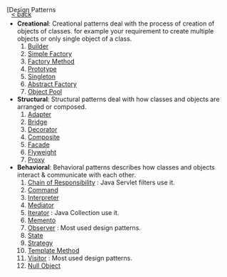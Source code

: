 <div style="position:relative">
	<a style="padding:10px;display:inline-block;position:fixed" href="README.md">&lt; back</a>
</div>
[<back](README.md)

# Design Patterns
* **Creational**: Creational patterns deal with the process of creation of objects of classes. for example your requirement to create multiple objects or only single object of a class.
    1. [Builder](./designpattern/01builder.md)
    2. [Simple Factory](./designpattern/02simplefactory.md)
    3. [Factory Method](./designpattern/03factorymethod.md)
	4. [Prototype](./designpattern/04prototype.md)
    5. [Singleton](./designpattern/05singleton.md)
    6. [Abstract Factory](./designpattern/06abstractfactory.md)
    7. [Object Pool](./designpattern/07objectpool.md)
* **Structural**: Structural patterns deal with how classes and objects are arranged or composed.
    1. [Adapter](./designpattern/08adapter.md)
    2. [Bridge](./designpattern/09bridge.md)
    3. [Decorator](./designpattern/10decorator.md)
    4. [Composite](./designpattern/11composite.md)
    5. [Facade](./designpattern/12facade.md)
    6. [Flyweight](./designpattern/13flyweight.md)
    7. [Proxy](./designpattern/14proxy.md)
* **Behavioral**: Behavioral patterns describes how classes and objects interact & communicate with each other.
	1. [Chain of Responsibility](./designpattern/15ChainOfResponsibility.md) : Java Servlet filters use it.
	2. [Command](./designpattern/16Command.md)
	3. [Interpreter](./designpattern/17Interpreter.md)
	4. [Mediator](./designpattern/18Mediator.md)
	5. [Iterator](./designpattern/19Iterator.md) : Java Collection use it.
	6. [Memento](./designpattern/20Memento.md)
	7. [Observer](./designpattern/21Observer.md) : Most used design patterns.
	8. [State](./designpattern/22State.md)
	9. [Strategy](./designpattern/23Strategy.md)
	10. [Template Method](./designpattern/24TemplateMethod.md)
	11. [Visitor](./designpattern/25Visitor.md) : Most used design patterns.
	12. [Null Object](./designpattern/26NullObject.md)




